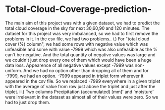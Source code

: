 # Total-Cloud-Coverage-prediction-
The main aim of this project was with a given dataset, we had to predict the total cloud coverage in the sky for next 30,60,90 and 120 minutes. The dataset for this project was very imbalanced, so we had to first remove the problems in it.
In the csv file, we had two problems.. 
i.) For "total cloud cover (%) column", we had some rows with negative value which was unfeasible and some with value -7999 which was also unfeasible as the % can't be negative. And the total quantity of negative values was large and we couldn't just drop every one of them which would have been a huge data loss. Appearence of all negative values except -7999 was non-uniform. And we had no option other than dropping all of them and for -7999, we had an option. -7999 appeared in triplet form wherever it appeared in the csv file. So we replaced -7999 everywhere in a given triplet with the average of value from row just above the triplet and just after the triplet.
ii.) Two columns Precipitation (accumulated) [mm]’ and ‘moisture’ were irrelevant in the dataset as almost all of their values were zero. So we had to just drop them.
